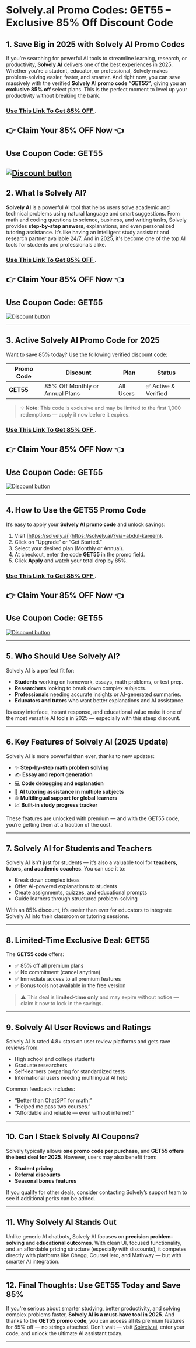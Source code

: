 # Solvely.aI Promo Codes: GET55 – Exclusive 85% Off Discount Code

## 1. Save Big in 2025 with Solvely AI Promo Codes
If you’re searching for powerful AI tools to streamline learning, research, or productivity, **Solvely AI** delivers one of the best experiences in 2025. Whether you're a student, educator, or professional, Solvely makes problem-solving easier, faster, and smarter. And right now, you can save massively with the verified **Solvely AI promo code “GET55”**, giving you an **exclusive 85% off** select plans. This is the perfect moment to level up your productivity without breaking the bank.




### [Use This Link To Get 85% OFF ](https://solvely.ai/?via=abdul-kareem).

## 👉 Claim Your 85% OFF Now 👈
## Use Coupon Code:  GET55 

[![Discount button](https://github.com/user-attachments/assets/d84d81bf-3162-482e-9e2e-e24303a0283e)](https://solvely.ai/?via=abdul-kareem)
---

## 2. What Is Solvely AI?

**Solvely AI** is a powerful AI tool that helps users solve academic and technical problems using natural language and smart suggestions. From math and coding questions to science, business, and writing tasks, Solvely provides **step-by-step answers**, explanations, and even personalized tutoring assistance. It’s like having an intelligent study assistant and research partner available 24/7. And in 2025, it's become one of the top AI tools for students and professionals alike.
### [Use This Link To Get 85% OFF ](https://solvely.ai/?via=abdul-kareem).

## 👉 Claim Your 85% OFF Now 👈
## Use Coupon Code:  GET55 

[![Discount button](https://github.com/user-attachments/assets/7f339483-0671-45a6-b39a-e41b395aeb7b)](https://solvely.ai/?via=abdul-kareem)

---

## 3. Active Solvely AI Promo Code for 2025

Want to save 85% today? Use the following verified discount code:

| **Promo Code** | **Discount**                    | **Plan**  | **Status**          |
| -------------- | ------------------------------- | --------- | ------------------- |
| **GET55**      | 85% Off Monthly or Annual Plans | All Users | ✅ Active & Verified |

> 💡 **Note**: This code is exclusive and may be limited to the first 1,000 redemptions — apply it now before it expires.
### [Use This Link To Get 85% OFF ](https://solvely.ai/?via=abdul-kareem).

## 👉 Claim Your 85% OFF Now 👈
## Use Coupon Code:  GET55 

[![Discount button](https://github.com/user-attachments/assets/0725b911-ae6c-473c-9f61-1723d4ee034c)](https://solvely.ai/?via=abdul-kareem)

---

## 4. How to Use the GET55 Promo Code

It’s easy to apply your **Solvely AI promo code** and unlock savings:

1. Visit [https://solvely.ai](https://solvely.ai/?via=abdul-kareem).
2. Click on “Upgrade” or “Get Started.”
3. Select your desired plan (Monthly or Annual).
4. At checkout, enter the code **GET55** in the promo field.
5. Click **Apply** and watch your total drop by 85%.
### [Use This Link To Get 85% OFF ](https://solvely.ai/?via=abdul-kareem).

## 👉 Claim Your 85% OFF Now 👈
## Use Coupon Code:  GET55 

[![Discount button](https://github.com/user-attachments/assets/07cebbdc-af1f-4c93-bfbf-d75c9945bfdf)](https://solvely.ai/?via=abdul-kareem)

---

## 5. Who Should Use Solvely AI?

Solvely AI is a perfect fit for:

* **Students** working on homework, essays, math problems, or test prep.
* **Researchers** looking to break down complex subjects.
* **Professionals** needing accurate insights or AI-generated summaries.
* **Educators and tutors** who want better explanations and AI assistance.

Its easy interface, instant response, and educational value make it one of the most versatile AI tools in 2025 — especially with this steep discount.

---

## 6. Key Features of Solvely AI (2025 Update)

Solvely AI is more powerful than ever, thanks to new updates:

* ✨ **Step-by-step math problem solving**
* ✍️ **Essay and report generation**
* 💻 **Code debugging and explanation**
* 🧠 **AI tutoring assistance in multiple subjects**
* 🌐 **Multilingual support for global learners**
* 📈 **Built-in study progress tracker**

These features are unlocked with premium — and with the GET55 code, you’re getting them at a fraction of the cost.

---

## 7. Solvely AI for Students and Teachers

Solvely AI isn't just for students — it’s also a valuable tool for **teachers, tutors, and academic coaches**. You can use it to:

* Break down complex ideas
* Offer AI-powered explanations to students
* Create assignments, quizzes, and educational prompts
* Guide learners through structured problem-solving

With an 85% discount, it’s easier than ever for educators to integrate Solvely AI into their classroom or tutoring sessions.

---

## 8. Limited-Time Exclusive Deal: GET55

The **GET55 code** offers:

* ✅ 85% off all premium plans
* ✅ No commitment (cancel anytime)
* ✅ Immediate access to all premium features
* ✅ Bonus tools not available in the free version

> ⚠️ This deal is **limited-time only** and may expire without notice — claim it now to lock in the savings.

---

## 9. Solvely AI User Reviews and Ratings

Solvely AI is rated 4.8+ stars on user review platforms and gets rave reviews from:

* High school and college students
* Graduate researchers
* Self-learners preparing for standardized tests
* International users needing multilingual AI help

Common feedback includes:

* “Better than ChatGPT for math.”
* “Helped me pass two courses.”
* “Affordable and reliable — even without internet!”

---

## 10. Can I Stack Solvely AI Coupons?

Solvely typically allows **one promo code per purchase**, and **GET55 offers the best deal for 2025**. However, users may also benefit from:

* **Student pricing**
* **Referral discounts**
* **Seasonal bonus features**

If you qualify for other deals, consider contacting Solvely’s support team to see if additional perks can be added.

---

## 11. Why Solvely AI Stands Out

Unlike generic AI chatbots, Solvely AI focuses on **precision problem-solving** and **educational outcomes**. With clean UI, focused functionality, and an affordable pricing structure (especially with discounts), it competes directly with platforms like Chegg, CourseHero, and Mathway — but with smarter AI integration.

---

## 12. Final Thoughts: Use GET55 Today and Save 85%

If you're serious about smarter studying, better productivity, and solving complex problems faster, **Solvely AI is a must-have tool in 2025**. And thanks to the **GET55 promo code**, you can access all its premium features for 85% off — no strings attached. Don’t wait — visit [Solvely.ai](https://solvely.ai/?via=abdul-kareem), enter your code, and unlock the ultimate AI assistant today.

---


